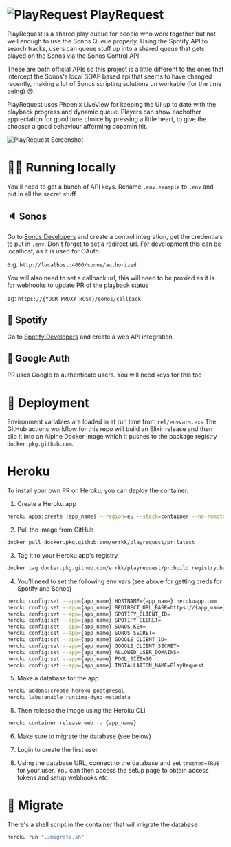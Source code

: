 # ![PlayRequest](https://github.com/errkk/PlayRequest/raw/master/apps/pr_web/assets/static/images/favicon.png) PlayRequest

PlayRequest is a shared play queue for people who work together but not well enough to use the Sonos Queue properly.
Using the Spotify API to search tracks, users can queue stuff up into a shared queue that gets played on the Sonos via the Sonos Control API.

These are both official APIs so this project is a little different to the ones that intercept the Sonos's local SOAP based api that seems to have changed recently, making a lot of Sonos scripting solutions un workable (for the time being) 😢.

PlayRequest uses Phoenix LiveView for keeping the UI up to date with the playback progress and dynamic queue.
Players can show eachother appreciation for good tune choice by pressing a little heart, to give the chooser a good behaviour afferming dopamin hit.

![PlayRequest Screenshot](https://github.com/errkk/PlayRequest/raw/master/docs/play-request-screenshot.png)

# 👩‍💻 Running locally
You'll need to get a bunch of API keys.
Rename `.env.example` to `.env` and put in all the secret stuff.

## 🔈 Sonos
Go to [Sonos Developers](https://integration.sonos.com/integrations)
and create a control integration, get the credentials to put in `.env`.
Don't forget to set a redirect url. For development this can be localhost, as it is used for OAuth.

e.g. `http://localhost:4000/sonos/authorized`

You will also need to set a callback url, this will need to be proxied as it is for webhooks to update PR of the playback status

eg: `https://{YOUR PROXY HOST}/sonos/callback`

## 🎵 Spotify
Go to [Spotify Developers](https://developer.spotify.com/documentation/web-api/) and create a web API integration

## 🔐 Google Auth
PR uses Google to authenticate users.
You will need keys for this too

# 🚀 Deployment
Environment variables are loaded in at run time from `rel/envvars.exs`
The GitHub actions workflow for this repo will build an Elixir release and then slip it into an Alpine Docker image which it pushes to the package registry `docker.pkg.github.com`.

# Heroku
To install your own PR on Heroku, you can deploy the container.

1. Create a Heroku app
```sh
heroku apps:create {app_name} --region=eu --stack=container --no-remote
```

2. Pull the image from GitHub
```sh
docker pull docker.pkg.github.com/errkk/playrequest/pr:latest
```

3. Tag it to your Heroku app's registry
```sh
docker tag docker.pkg.github.com/errkk/playrequest/pr:build registry.heroku.com/{app_name}/web
```

4. You'll need to set the following env vars (see above for getting creds for Spotify and Sonos)
```sh
heroku config:set --app={app_name} HOSTNAME={app_name}.herokuapp.com
heroku config:set --app={app_name} REDIRECT_URL_BASE=https://{app_name}.herokuapp.com
heroku config:set --app={app_name} SPOTIFY_CLIENT_ID=
heroku config:set --app={app_name} SPOTIFY_SECRET=
heroku config:set --app={app_name} SONOS_KEY=
heroku config:set --app={app_name} SONOS_SECRET=
heroku config:set --app={app_name} GOOGLE_CLIENT_ID=
heroku config:set --app={app_name} GOOGLE_CLIENT_SECRET=
heroku config:set --app={app_name} ALLOWED_USER_DOMAINS=
heroku config:set --app={app_name} POOL_SIZE=10
heroku config:set --app={app_name} INSTALLATION_NAME=PlayRequest
```

5. Make a database for the app
```sh
heroku addons:create heroku-postgresql
heroku labs:enable runtime-dyno-metadata
```

5.  Then release the image using the Heroku CLI
```sh
heroku container:release web -a {app_name}
```

6. Make sure to migrate the database (see below)

7. Login to create the first user

8. Using the database URL, connect to the database and set `trusted=TRUE` for your user.
You can then access the setup page to obtain access tokens and setup webhooks etc.

# 📝 Migrate
There's a shell script in the container that will migrate the database
```sh
heroku run "./migrate.sh"
```

